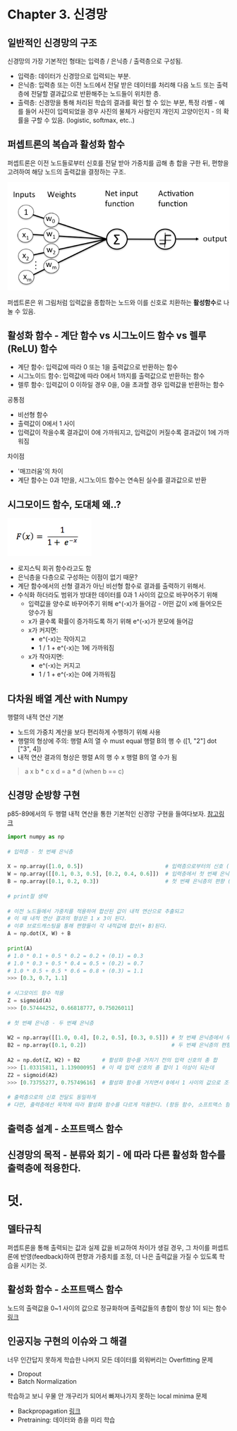 # Chapter 3. 신경망

## 일반적인 신경망의 구조

신경망의 가장 기본적인 형태는 입력층 / 은닉층 / 출력층으로 구성됨.
- 입력층: 데이터가 신경망으로 입력되는 부분.
- 은닉층: 입력층 또는 이전 노드에서 전달 받은 데이터를 처리해 다음 노드 또는 출력층에 전달할 결과값으로 반환해주는 노드들이 위치한 층.
- 출력층: 신경망을 통해 처리된 학습의 결과를 확인 할 수 있는 부분, 특정 라벨 - 예를 들어 사진이 입력되었을 경우 사진의 물체가 사람인지 개인지 고양이인지 - 의 확률을 구할 수 있음. (logistic, softmax, etc..) 

## 퍼셉트론의 복습과 활성화 함수

퍼셉트론은 이전 노드들로부터 신호를 전달 받아 가중치를 곱해 총 합을 구한 뒤, 편향을 고려하여 해당 노드의 출력값을 결정하는 구조.

![노드의 구조](perceptron_node.png)

퍼셉트론은 위 그림처럼 입력값을 종합하는 노드와 이를 신호로 치환하는 **활성함수**로 나눌 수 있음.

## 활성화 함수 - 계단 함수 vs 시그노이드 함수 vs 렐루(ReLU) 함수

- 계단 함수: 입력값에 따라 0 또는 1을 출력값으로 반환하는 함수
- 시그노이드 함수: 입력값에 따라 0에서 1까지를 출력값으로 반환하는 함수
- 렐루 함수: 입력값이 0 이하일 경우 0을, 0을 초과할 경우 입력값을 반환하는 함수

공통점
- 비선형 함수
- 출력값이 0에서 1 사이
- 입력값이 작을수록 결과값이 0에 가까워지고, 입력값이 커질수록 결과값이 1에 가까워짐

차이점
- '매끄러움'의 차이
- 계단 함수는 0과 1만을, 시그노이드 함수는 연속된 실수를 결과값으로 반환

## 시그모이드 함수, 도대체 왜..?

![시그모이드 함수(로지스틱 회귀 함수)](logistic_regression.png)

- 로지스틱 회귀 함수라고도 함
- 은닉층을 다층으로 구성하는 이점이 없기 때문?
- 계단 함수에서의 선형 결과가 아닌 비선형 함수로 결과를 출력하기 위해서.
- 수식화 하더라도 범위가 방대한 데이터를 0과 1 사이의 값으로 바꾸어주기 위해
  - 입력값을 양수로 바꾸어주기 위해 e^(-x)가 들어감 - 어떤 값이 x에 들어오든 양수가 됨
  - x가 클수록 확률이 증가하도록 하기 위해 e^(-x)가 분모에 들어감
  - x가 커지면:
    - e^(-x)는 작아지고
    - 1 / 1 + e^(-x)는 1에 가까워짐
  - x가 작아지면:
    - e^(-x)는 커지고
    - 1 / 1 + e^(-x)는 0에 가까워짐

## 다차원 배열 계산 with Numpy

행렬의 내적 연산 기본
- 노드의 가중치 계산을 보다 편리하게 수행하기 위해 사용
- 행렬의 형상에 주의: 행렬 A의 열 수 must equal 행렬 B의 행 수 ([1, "2"] dot ["3", 4])
- 내적 연산 결과의 형상은 행렬 A의 행 수 x 행렬 B의 열 수가 됨

> a x b * c x d = a * d (when b == c)

## 신경망 순방향 구현

p85-89에서의 두 행렬 내적 연산을 통한 기본적인 신경망 구현을 들여다보자. [참고링크](http://blog.naver.com/PostView.nhn?blogId=htk1019&logNo=220980094465)

```py
import numpy as np

# 입력층 - 첫 번째 은닉층

X = np.array([1.0, 0.5])                          # 입력층으로부터의 신호 (1 x 2)
W = np.array([[0.1, 0.3, 0.5], [0.2, 0.4, 0.6]])  # 입력층에서 첫 번째 은닉층으로의 간선 가중치 (2 x 3)
B = np.array([0.1, 0.2, 0.3])                     # 첫 번째 은닉층의 편향 (1 x 3)

# print절 생략

# 이전 노드들에서 가중치를 적용하여 합산된 값이 내적 연산으로 추출되고
# 이 때 내적 연산 결과의 형상은 1 x 3이 된다.
# 이후 브로드캐스팅을 통해 편향들이 각 내적값에 합산(+ B)된다.
A = np.dot(X, W) + B

print(A)
# 1.0 * 0.1 + 0.5 * 0.2 = 0.2 + (0.1) = 0.3
# 1.0 * 0.3 + 0.5 * 0.4 = 0.5 + (0.2) = 0.7
# 1.0 * 0.5 + 0.5 * 0.6 = 0.8 + (0.3) = 1.1
>>> [0.3, 0.7, 1.1]

# 시그모이드 함수 적용
Z = sigmoid(A)
>>> [0.57444252, 0.66818777, 0.75026011]

# 첫 번째 은닉층 - 두 번째 은닉층

W2 = np.array([[1.0, 0.4], [0.2, 0.5], [0.3, 0.5]]) # 첫 번째 은닉층에서 두 번째 은닉층으로의 간선 가중치 (3 x 2)
B2 = np.array([0.1, 0.2])                           # 두 번째 은닉층의 편향 (1 x 2)

A2 = np.dot(Z, W2) + B2       # 활성화 함수를 거치기 전의 입력 신호의 총 합
>>> [1.03315811, 1.13900095]  # 이 때 입력 신호의 총 합이 1 이상이 되는데
Z2 = sigmoid(A2)              
>>> [0.73755277, 0.75749616]  # 활성화 함수를 거치면서 0에서 1 사이의 값으로 조정된다.

# 출력층으로의 신호 전달도 동일하게
# 다만, 출력층에선 목적에 따라 활성화 함수를 다르게 적용한다. (항등 함수, 소프트맥스 함수 등)
```

## 출력층 설계 - 소프트맥스 함수

신경망의 목적 - 분류와 회기 - 에 따라 다른 활성화 함수를 출력층에 적용한다.
- 

# 덧.

## 델타규칙

퍼셉트론을 통해 출력되는 값과 실제 값을 비교하여 차이가 생길 경우, 그 차이를 퍼셉트론에 반영(feedback)하여 편향과 가중치를 조정, 더 나은 출력값을 가질 수 있도록 학습을 시키는 것.

## 활성화 함수 - 소프트맥스 함수

노드의 출력값을 0~1 사이의 값으로 정규화하며 출력값들의 총합이 항상 1이 되는 함수 [링크](https://blog.naver.com/PostView.nhn?blogId=wideeyed&logNo=221021710286)

## 인공지능 구현의 이슈와 그 해결

너무 인간답지 못하게 학습한 나머지 모든 데이터를 외워버리는 Overfitting 문제
- Dropout
- Batch Normalization

학습하고 보니 우물 안 개구리가 되어서 빠져나가지 못하는 local minima 문제
- Backpropagation [링크](http://happycontrol.tistory.com/entry/%EC%97%AD%EC%A0%84%ED%8C%8C-%EC%95%8C%EA%B3%A0%EB%A6%AC%EC%A6%98BackPropagation-%EC%88%98%EC%97%85%EB%B2%84%EC%A0%84?category=482449)
- Pretraining: 데이터와 층을 미리 학습
